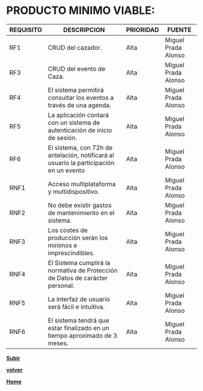 # **PRODUCTO MINIMO VIABLE**:

| **REQUISITO** | **DESCRIPCION**                                                                      | **PRIORIDAD**   | **FUENTE** |
| ------------- | ------------------------------------------------------------------------------------ | -------------   | ---------- |
| RF1           | CRUD del cazador.                      | Alta            | Miguel Prada Alonso    |
| RF3           | CRUD del evento de Caza.                      | Alta            | Miguel Prada Alonso    |
| RF4           | El sistema permitirá consultar los eventos a través de una agenda.                      | Alta            | Miguel Prada Alonso    |
| RF5          | La aplicación contará con un sistema de autenticación de inicio de sesión.                      | Alta            | Miguel Prada Alonso    |
| RF6           | El sistema, con 72h de antelación, notificará al usuario la participación en un evento                      | Alta           | Miguel Prada Alonso    |
| RNF1          | Acceso multiplataforma y multidispositivo. | Alta            | Miguel Prada Alonso |
| RNF2          | No debe existir gastos de mantenimiento en el sistema. | Alta            | Miguel Prada Alonso|
| RNF3          | Los costes de producción serán los mínimos e imprescindibles. | Alta            | Miguel Prada Alonso|
| RNF4          | El Sistema cumplirá la normativa de Protección de Datos de carácter personal.| Alta            | Miguel Prada Alonso|
| RNF5          | La interfaz de usuario será fácil e intuitiva.| Alta            | Miguel Prada Alonso|
| RNF6          | El sistema tendrá que estar finalizado en un tiempo aproximado de 3 meses.| Alta            | Miguel Prada Alonso|



**[Subir](#top)**

**[volver](./home)**

**[Home](./home)**
